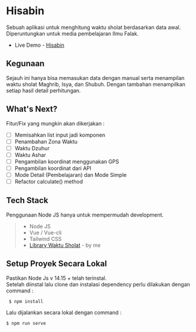 # Hisabin

Sebuah aplikasi untuk menghitung waktu sholat berdasarkan data awal. Diperuntungkan untuk media pembelajaran Ilmu Falak.

-   Live Demo - [Hisabin](https://hisabin.site/)

## Kegunaan

Sejauh ini hanya bisa memasukan data dengan manual serta menampilan waktu sholat Maghrib, Isya, dan Shubuh. Dengan tambahan menampilkan setiap hasil detail perhitungan.

## What's Next?

Fitur/Fix yang mungkin akan dikerjakan :

-   [ ] Memisahkan list input jadi komponen
-   [ ] Penambahan Zona Waktu
-   [ ] Waktu Dzuhur
-   [ ] Waktu Ashar
-   [ ] Pengambilan koordinat menggunakan GPS
-   [ ] Pengambilan koordinat dari API
-   [ ] Mode Detail (Pembelajaran) dan Mode Simple
-   [ ] Refactor calculate() method

## Tech Stack

Penggunaan Node JS hanya untuk mempermudah development.

> -   Node JS
> -   Vue / Vue-cli
> -   Tailwind CSS
> -   [Library Waktu Sholat](https://github.com/tikosewads/IslamicPrayerTimes) - by me

## Setup Proyek Secara Lokal

Pastikan Node Js v 14.15 + telah terinstal.  
Setelah diinstal lalu clone dan instalasi dependency perlu dilakukan dengan command :

     $ npm install

Lalu dijalankan secara lokal dengan command :

    $ npm run serve
